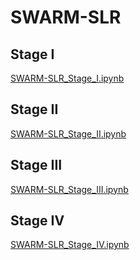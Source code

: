 # SWARM-SLR

## Stage I
[SWARM-SLR_Stage_I.ipynb](SWARM-SLR_Stage_I.ipynb)

## Stage II
[SWARM-SLR_Stage_II.ipynb](SWARM-SLR_Stage_II.ipynb)

## Stage III
[SWARM-SLR_Stage_III.ipynb](SWARM-SLR_Stage_III.ipynb)

## Stage IV
[SWARM-SLR_Stage_IV.ipynb](SWARM-SLR_Stage_IV.ipynb)